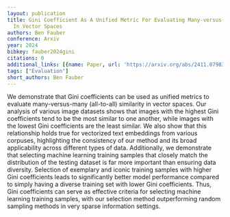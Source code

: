 ```yaml
---
layout: publication
title: Gini Coefficient As A Unified Metric For Evaluating Many-versus-many Similarity
  In Vector Spaces
authors: Ben Fauber
conference: Arxiv
year: 2024
bibkey: fauber2024gini
citations: 0
additional_links: [{name: Paper, url: 'https://arxiv.org/abs/2411.07983'}]
tags: ["Evaluation"]
short_authors: Ben Fauber
---
```

We demonstrate that Gini coefficients can be used as unified metrics to
evaluate many-versus-many (all-to-all) similarity in vector spaces. Our
analysis of various image datasets shows that images with the highest Gini
coefficients tend to be the most similar to one another, while images with the
lowest Gini coefficients are the least similar. We also show that this
relationship holds true for vectorized text embeddings from various corpuses,
highlighting the consistency of our method and its broad applicability across
different types of data. Additionally, we demonstrate that selecting machine
learning training samples that closely match the distribution of the testing
dataset is far more important than ensuring data diversity. Selection of
exemplary and iconic training samples with higher Gini coefficients leads to
significantly better model performance compared to simply having a diverse
training set with lower Gini coefficients. Thus, Gini coefficients can serve as
effective criteria for selecting machine learning training samples, with our
selection method outperforming random sampling methods in very sparse
information settings.